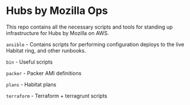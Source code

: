 # Hubs by Mozilla Ops

This repo contains all the necessary scripts and tools for standing up infrastructure for Hubs by Mozilla on AWS.

`ansible` - Contains scripts for performing configuration deploys to the live Habitat ring, and other runbooks.

`bin` - Useful scripts

`packer` - Packer AMI definitions

`plans` - Habitat plans

`terraform` - Terraform + terragrunt scripts


